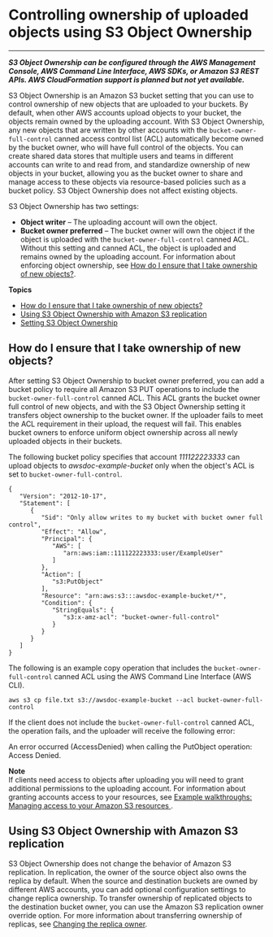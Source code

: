 # Controlling ownership of uploaded objects using S3 Object Ownership<a name="about-object-ownership"></a>

****  
***S3 Object Ownership can be configured through the AWS Management Console, AWS Command Line Interface, AWS SDKs, or Amazon S3 REST APIs\. AWS CloudFormation support is planned but not yet available\.***

 S3 Object Ownership is an Amazon S3 bucket setting that you can use to control ownership of new objects that are uploaded to your buckets\. By default, when other AWS accounts upload objects to your bucket, the objects remain owned by the uploading account\. With S3 Object Ownership, any new objects that are written by other accounts with the `bucket-owner-full-control` canned access control list \(ACL\) automatically become owned by the bucket owner, who will have full control of the objects\. You can create shared data stores that multiple users and teams in different accounts can write to and read from, and standardize ownership of new objects in your bucket, allowing you as the bucket owner to share and manage access to these objects via resource\-based policies such as a bucket policy\. S3 Object Ownership does not affect existing objects\. 

S3 Object Ownership has two settings:
+ **Object writer** – The uploading account will own the object\.
+ **Bucket owner preferred** – The bucket owner will own the object if the object is uploaded with the `bucket-owner-full-control` canned ACL\. Without this setting and canned ACL, the object is uploaded and remains owned by the uploading account\. For information about enforcing object ownership, see [How do I ensure that I take ownership of new objects?](#ensure-object-ownership)\. 

**Topics**
+ [How do I ensure that I take ownership of new objects?](#ensure-object-ownership)
+ [Using S3 Object Ownership with Amazon S3 replication](#object-ownership-replication)
+ [Setting S3 Object Ownership](enable-object-ownership.md)

## How do I ensure that I take ownership of new objects?<a name="ensure-object-ownership"></a>

After setting S3 Object Ownership to bucket owner preferred, you can add a bucket policy to require all Amazon S3 PUT operations to include the `bucket-owner-full-control` canned ACL\. This ACL grants the bucket owner full control of new objects, and with the S3 Object Ownership setting it transfers object ownership to the bucket owner\. If the uploader fails to meet the ACL requirement in their upload, the request will fail\. This enables bucket owners to enforce uniform object ownership across all newly uploaded objects in their buckets\.

The following bucket policy specifies that account *111122223333* can upload objects to *awsdoc\-example\-bucket* only when the object's ACL is set to `bucket-owner-full-control`\. 

```
{
   "Version": "2012-10-17",
   "Statement": [
      {
         "Sid": "Only allow writes to my bucket with bucket owner full control",
         "Effect": "Allow",
         "Principal": {
            "AWS": [
               "arn:aws:iam::111122223333:user/ExampleUser"
            ]
         },
         "Action": [
            "s3:PutObject"
         ],
         "Resource": "arn:aws:s3:::awsdoc-example-bucket/*",
         "Condition": {
            "StringEquals": {
               "s3:x-amz-acl": "bucket-owner-full-control"
            }
         }
      }
   ]
}
```

The following is an example copy operation that includes the `bucket-owner-full-control` canned ACL using the AWS Command Line Interface \(AWS CLI\)\.

```
aws s3 cp file.txt s3://awsdoc-example-bucket --acl bucket-owner-full-control
```

If the client does not include the `bucket-owner-full-control` canned ACL, the operation fails, and the uploader will receive the following error: 

An error occurred \(AccessDenied\) when calling the PutObject operation: Access Denied\.

**Note**  
If clients need access to objects after uploading you will need to grant additional permissions to the uploading account\. For information about granting accounts access to your resources, see [Example walkthroughs: Managing access to your Amazon S3 resources ](example-walkthroughs-managing-access.md)\.

## Using S3 Object Ownership with Amazon S3 replication<a name="object-ownership-replication"></a>

S3 Object Ownership does not change the behavior of Amazon S3 replication\. In replication, the owner of the source object also owns the replica by default\. When the source and destination buckets are owned by different AWS accounts, you can add optional configuration settings to change replica ownership\. To transfer ownership of replicated objects to the destination bucket owner, you can use the Amazon S3 replication owner override option\. For more information about transferring ownership of replicas, see [Changing the replica owner](replication-change-owner.md)\.